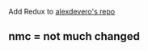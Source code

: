 Add Redux to [alexdevero's repo](https://github.com/alexdevero/electron-react-webpack-boilerplate)

## nmc = not much changed
